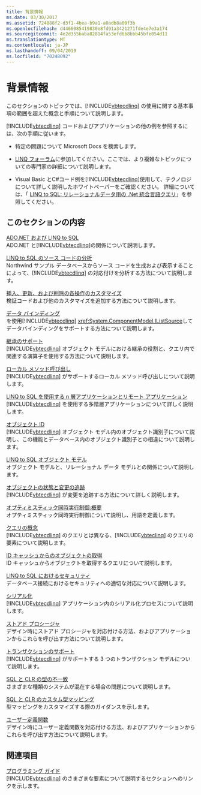```yaml
---
title: 背景情報
ms.date: 03/30/2017
ms.assetid: 724888f2-d3f1-4bea-b9a1-a0adb8a00f3b
ms.openlocfilehash: d4466085419830e8fd91a3421271fde4e7e3a174
ms.sourcegitcommit: 4e2d355baba82814fa53efd6b8bbb45bfe054d11
ms.translationtype: MT
ms.contentlocale: ja-JP
ms.lasthandoff: 09/04/2019
ms.locfileid: "70248092"
---
```

# <a name="background-information"></a>背景情報
このセクションのトピックでは、[!INCLUDE[vbtecdlinq](../../../../../../includes/vbtecdlinq-md.md)] の使用に関する基本事項の範囲を超えた概念と手順について説明します。  
  
 [!INCLUDE[vbtecdlinq](../../../../../../includes/vbtecdlinq-md.md)] コードおよびアプリケーションの他の例を参照するには、次の手順に従います。  
  
- 特定の問題について Microsoft Docs を検索します。  
  
- [LINQ フォーラム](https://go.microsoft.com/fwlink/?LinkId=76488)に参加してください。ここでは、より複雑なトピックについての専門家の詳細について説明します。  
  
- Visual Basic とC#コード例を[!INCLUDE[vbtecdlinq](../../../../../../includes/vbtecdlinq-md.md)]使用して、テクノロジについて詳しく説明したホワイトペーパーをご確認ください。 詳細については、「 [LINQ to SQL: リレーショナルデータ用の .Net 統合言語クエリ](https://go.microsoft.com/fwlink/?LinkId=93205)」を参照してください。  
  
## <a name="in-this-section"></a>このセクションの内容  
 [ADO.NET および LINQ to SQL](ado-net-and-linq-to-sql.md)  
 ADO.NET と[!INCLUDE[vbtecdlinq](../../../../../../includes/vbtecdlinq-md.md)]の関係について説明します。  
  
 [LINQ to SQL のソース コードの分析](analyzing-linq-to-sql-source-code.md)  
 Northwind サンプル データベースからソース コードを生成および表示することによって、[!INCLUDE[vbtecdlinq](../../../../../../includes/vbtecdlinq-md.md)] の対応付けを分析する方法について説明します。  
  
 [挿入、更新、および削除の各操作のカスタマイズ](customizing-insert-update-and-delete-operations.md)  
 検証コードおよび他のカスタマイズを追加する方法について説明します。  
  
 [データ バインディング](data-binding.md)  
 を使用[!INCLUDE[vbtecdlinq](../../../../../../includes/vbtecdlinq-md.md)] <xref:System.ComponentModel.IListSource>してデータバインディングをサポートする方法について説明します。  
  
 [継承のサポート](inheritance-support.md)  
 [!INCLUDE[vbtecdlinq](../../../../../../includes/vbtecdlinq-md.md)] オブジェクト モデルにおける継承の役割と、クエリ内で関連する演算子を使用する方法について説明します。  
  
 [ローカル メソッド呼び出し](local-method-calls.md)  
 [!INCLUDE[vbtecdlinq](../../../../../../includes/vbtecdlinq-md.md)] がサポートするローカル メソッド呼び出しについて説明します。  
  
 [LINQ to SQL を使用する n 層アプリケーションとリモート アプリケーション](n-tier-and-remote-applications-with-linq-to-sql.md)  
 [!INCLUDE[vbtecdlinq](../../../../../../includes/vbtecdlinq-md.md)] を使用する多階層アプリケーションについて詳しく説明します。  
  
 [オブジェクト ID](object-identity.md)  
 [!INCLUDE[vbtecdlinq](../../../../../../includes/vbtecdlinq-md.md)] オブジェクト モデル内のオブジェクト識別子について説明し、この機能とデータベース内のオブジェクト識別子との相違について説明します。  
  
 [LINQ to SQL オブジェクト モデル](the-linq-to-sql-object-model.md)  
 オブジェクト モデルと、リレーショナル データ モデルとの関係について説明します。  
  
 [オブジェクトの状態と変更の追跡](object-states-and-change-tracking.md)  
 [!INCLUDE[vbtecdlinq](../../../../../../includes/vbtecdlinq-md.md)] が変更を追跡する方法について詳しく説明します。  
  
 [オプティミスティック同時実行制御:概要](optimistic-concurrency-overview.md)  
 オプティミスティック同時実行制御について説明し、用語を定義します。  
  
 [クエリの概念](query-concepts.md)  
 [!INCLUDE[vbtecdlinq](../../../../../../includes/vbtecdlinq-md.md)] のクエリとは異なる、[!INCLUDE[vbteclinq](../../../../../../includes/vbteclinq-md.md)] のクエリの要素について説明します。  
  
 [ID キャッシュからのオブジェクトの取得](retrieving-objects-from-the-identity-cache.md)  
 ID キャッシュからオブジェクトを取得するクエリについて説明します。  
  
 [LINQ to SQL におけるセキュリティ](security-in-linq-to-sql.md)  
 データベース接続におけるセキュリティへの適切な対応について説明します。  
  
 [シリアル化](serialization.md)  
 [!INCLUDE[vbtecdlinq](../../../../../../includes/vbtecdlinq-md.md)] アプリケーション内のシリアル化プロセスについて説明します。  
  
 [ストアド プロシージャ](stored-procedures.md)  
 デザイン時にストアド プロシージャを対応付ける方法、およびアプリケーションからこれらを呼び出す方法について説明します。  
  
 [トランザクションのサポート](transaction-support.md)  
 [!INCLUDE[vbtecdlinq](../../../../../../includes/vbtecdlinq-md.md)] がサポートする 3 つのトランザクション モデルについて説明します。  
  
 [SQL と CLR の型の不一致](sql-clr-type-mismatches.md)  
 さまざまな種類のシステムが混在する場合の問題について説明します。  
  
 [SQL と CLR のカスタム型マッピング](sql-clr-custom-type-mappings.md)  
 型マッピングをカスタマイズする際のガイダンスを示します。  
  
 [ユーザー定義関数](user-defined-functions.md)  
 デザイン時にユーザー定義関数を対応付ける方法、およびアプリケーションからこれらを呼び出す方法について説明します。  
  
## <a name="related-sections"></a>関連項目  
 [プログラミング ガイド](programming-guide.md)  
 [!INCLUDE[vbtecdlinq](../../../../../../includes/vbtecdlinq-md.md)] のさまざまな要素について説明するセクションへのリンクを示します。
